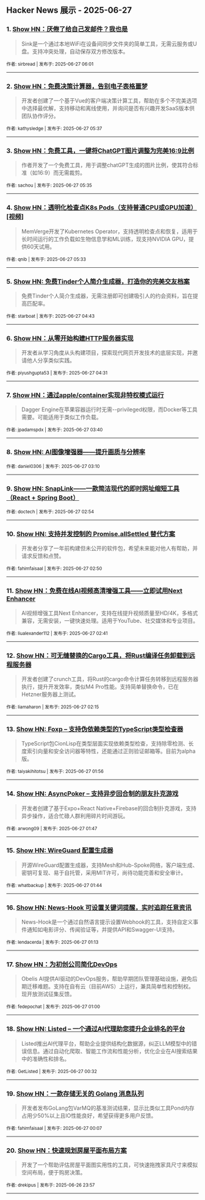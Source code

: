## Hacker News 展示 - 2025-06-27


### 1. [Show HN：厌倦了给自己发邮件？我也是](https://news.ycombinator.com/item?id=44394051)
> Sink是一个通过本地WiFi在设备间同步文件夹的简单工具，无需云服务或U盘。支持冲突处理，自动保存双方修改版本。

<sub>作者: sirbread | 发布于: 2025-06-27 06:01</sub>

---

### 2. [Show HN：免费决策计算器，告别电子表格噩梦](https://news.ycombinator.com/item?id=44393964)
> 开发者创建了一个基于Vue的客户端决策计算工具，帮助在多个不完美选项中选择最优解，支持移动和离线使用，并询问是否有兴趣开发SaaS版本供团队协作评分。

<sub>作者: kathysledge | 发布于: 2025-06-27 05:37</sub>

---

### 3. [Show HN：免费工具，一键将ChatGPT图片调整为完美16:9比例](https://news.ycombinator.com/item?id=44393961)
> 作者开发了一个免费工具，用于调整chatGPT生成的图片比例，使其符合标准（如16:9）而无需裁剪。

<sub>作者: sachou | 发布于: 2025-06-27 05:35</sub>

---

### 4. [Show HN：透明化检查点K8s Pods（支持普通CPU或GPU加速）[视频]](https://news.ycombinator.com/item?id=44393950)
> MemVerge开发了Kubernetes Operator，支持透明检查点和恢复，适用于长时间运行的工作负载如生物信息学和ML训练，现支持NVIDIA GPU，提供60天试用。

<sub>作者: qnib | 发布于: 2025-06-27 05:33</sub>

---

### 5. [Show HN: 免费Tinder个人简介生成器，打造你的完美交友档案](https://news.ycombinator.com/item?id=44393763)
> 免费Tinder个人简介生成器，无需注册即可创建吸引人的约会资料，旨在提高匹配率。

<sub>作者: starboat | 发布于: 2025-06-27 04:43</sub>

---

### 6. [Show HN：从零开始构建HTTP服务器实现](https://news.ycombinator.com/item?id=44393719)
> 开发者从学习角度从头构建项目，探索现代网页开发技术的底层实现，并邀请他人分享类似实践。

<sub>作者: piyushgupta53 | 发布于: 2025-06-27 04:31</sub>

---

### 7. [Show HN：通过apple/container实现非特权模式运行](https://news.ycombinator.com/item?id=44393508)
> Dagger Engine在苹果容器运行时无需--privileged权限，而Docker等工具需要。可能适用于类似工作负载。

<sub>作者: jpadamspdx | 发布于: 2025-06-27 03:40</sub>

---

### 8. [Show HN: AI图像增强器——提升画质与分辨率](https://news.ycombinator.com/item?id=44393392)

<sub>作者: daniel0306 | 发布于: 2025-06-27 03:10</sub>

---

### 9. [Show HN: SnapLink——一款简洁现代的即时网址缩短工具（React + Spring Boot）](https://news.ycombinator.com/item?id=44393341)

<sub>作者: doctech | 发布于: 2025-06-27 02:54</sub>

---

### 10. [Show HN: 支持并发控制的 Promise.allSettled 替代方案](https://news.ycombinator.com/item?id=44393332)
> 开发者分享了一年前构建但未公开的软件包，希望未来能对他人有帮助，并请求反馈和点赞。

<sub>作者: fahimfaisaal | 发布于: 2025-06-27 02:50</sub>

---

### 11. [Show HN：免费在线AI视频高清增强工具——立即试用Next Enhancer](https://news.ycombinator.com/item?id=44393289)
> AI视频增强工具Next Enhancer，支持在线提升视频质量至HD/4K，多格式兼容，无需安装，一键快速处理。适用于YouTube、社交媒体和专业项目。

<sub>作者: liualexander112 | 发布于: 2025-06-27 02:41</sub>

---

### 12. [Show HN：可无缝替换的Cargo工具，将Rust编译任务卸载到远程服务器](https://news.ycombinator.com/item?id=44393196)
> 开发者创建了crunch工具，将Rust的cargo命令计算任务转移到远程服务器执行，提升开发效率，类似M4 Pro性能。支持简单替换命令，已在Hetzner服务器上测试。

<sub>作者: liamaharon | 发布于: 2025-06-27 02:15</sub>

---

### 13. [Show HN: Foxp – 支持伪依赖类型的TypeScript类型检查器](https://news.ycombinator.com/item?id=44393138)
> TypeScript包CionLisp在类型层面实现依赖类型检查，支持除零检测、长度索引向量和安全访问器等特性，还能通过正则验证邮箱等。目前为alpha版。

<sub>作者: taiyakihitotsu | 发布于: 2025-06-27 01:56</sub>

---

### 14. [Show HN: AsyncPoker – 支持异步回合制的朋友扑克游戏](https://news.ycombinator.com/item?id=44393115)
> 开发者创建了基于Expo+React Native+Firebase的回合制扑克游戏，支持异步操作，适合忙碌人群利用碎片时间游玩。

<sub>作者: arwong09 | 发布于: 2025-06-27 01:47</sub>

---

### 15. [Show HN: WireGuard 配置生成器](https://news.ycombinator.com/item?id=44393103)
> 开源WireGuard配置生成器，支持Mesh和Hub-Spoke网络，客户端生成、密钥可复现、易于自托管，采用MIT许可，尚待功能完善和安全审计。

<sub>作者: whatbackup | 发布于: 2025-06-27 01:44</sub>

---

### 16. [Show HN: News-Hook 可设置关键词提醒，实时追踪任意资讯](https://news.ycombinator.com/item?id=44392986)
> News-Hook是一个通过自然语言提示设置Webhook的工具，支持自定义事件通知如电影评分、传闻验证等，并提供API和Swagger-UI支持。

<sub>作者: lendacerda | 发布于: 2025-06-27 01:13</sub>

---

### 17. [Show HN：为初创公司简化DevOps](https://news.ycombinator.com/item?id=44392940)
> Obelis AI提供AI驱动的DevOps服务，帮助早期团队管理基础设施，避免后期迁移难题。支持在自有云（目前AWS）上运行，兼具简单性和控制权。现开放测试征集反馈。

<sub>作者: fedepochat | 发布于: 2025-06-27 01:00</sub>

---

### 18. [Show HN: Listed – 一个通过AI代理助您提升企业排名的平台](https://news.ycombinator.com/item?id=44392806)
> Listed推出AI代理平台，帮助企业提供结构化数据源，纠正LLM模型中的错误信息。通过自动化爬取、智能工作流和性能分析，优化企业在AI搜索结果中的准确性和排名。

<sub>作者: GetListed | 发布于: 2025-06-27 00:32</sub>

---

### 19. [Show HN：一款存储无关的 Golang 消息队列](https://news.ycombinator.com/item?id=44392670)
> 开发者发布GoLang包VarMQ的基准测试结果，显示比类似工具Pond内存占用少50%以上且IO性能良好，希望获得更多用户反馈。

<sub>作者: fahimfaisaal | 发布于: 2025-06-27 00:07</sub>

---

### 20. [Show HN：快速规划房屋平面布局方案](https://news.ycombinator.com/item?id=44392625)
> 开发了一个帮助评估房屋平面图实用性的工具，可快速拖拽家具尺寸来模拟空间布局，便于购房决策。

<sub>作者: drekipus | 发布于: 2025-06-26 23:57</sub>

---
